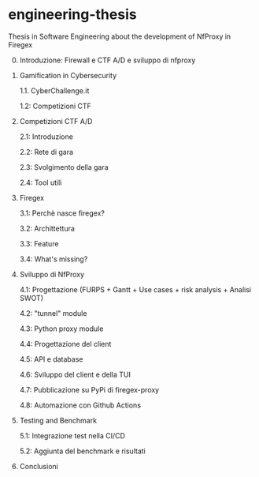 # engineering-thesis
Thesis in Software Engineering about the development of NfProxy in Firegex





0. Introduzione: Firewall e CTF A/D e sviluppo di nfproxy
1. Gamification in Cybersecurity

    1.1. CyberChallenge.it

    1.2: Competizioni CTF

2. Competizioni CTF A/D
    
    2.1: Introduzione
    
    2.2: Rete di gara

    2.3: Svolgimento della gara

    2.4: Tool utili

3. Firegex
    
    3.1: Perchè nasce firegex?
    
    3.2: Archittettura
    
    3.3: Feature

    3.4: What's missing?

4. Sviluppo di NfProxy
    
    4.1: Progettazione (FURPS + Gantt + Use cases + risk analysis + Analisi SWOT)

    4.2: "tunnel" module

    4.3: Python proxy module

    4.4: Progettazione del client

    4.5: API e database

    4.6: Sviluppo del client e della TUI

    4.7: Pubblicazione su PyPi di firegex-proxy
    
    4.8: Automazione con Github Actions
    
5. Testing and Benchmark

    5.1: Integrazione test nella CI/CD
    
    5.2: Aggiunta del benchmark e risultati

6. Conclusioni